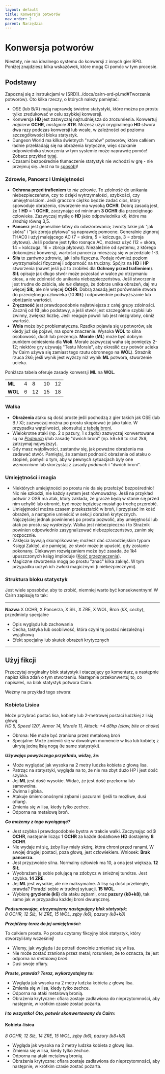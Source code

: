 ```yaml
---
layout: default
title: Konwersja potworów
nav_order: 2
parent: Narzędzia
---
```


# Konwersja potworów

Niestety, nie ma idealnego systemu do konwersji z innych gier RPG.  
Poniżej znajdziesz kilka wskazówek, które mogą Ci pomóc w tym procesie.

## Podstawy

Zapoznaj się z instrukcjami w [SRD](../docs/cairn-srd-pl.md#Tworzenie potworów). Oto kilka rzeczy, o których należy pamiętać:

- OSE (lub B/X) mają naprawdę świetne statystyki, które można po prostu tylko zredukować w celu szybkiej konwersji.
- Konwersja **HD** jest zazwyczaj najtrudniejsza do zrozumienia. Konwertuj _najpierw_ **OCHR**, _następnie_ **STR**. Możesz użyć oryginalnego **HD** stwora dwa razy podczas konwersji lub wcale, w zależności od poziomu szczegółowości bloku statystyk.
- Dungeon World ma kilka świetnych "ruchów" potworów, które całkiem ładnie przekładają się na obrażenia krytyczne, więc szukanie odpowiednika stworzenia w tym systemie może naprawdę pomóc! Zobacz przykład [tutaj](http://codex.dungeon-world.com/monster/5698559156420608).
- Czasami bezpośrednie tłumaczenie statystyk nie wchodzi w grę - nie przejmuj się. Jest na to [sposób](#użyj-fikcji))!

### Zdrowie, Pancerz i Umiejętności

- **Ochrona przed trafieniem** to _nie_ zdrowie. To zdolność do unikania niebezpieczeństw, czy to dzięki wytrzymałości, szybkości, czy umiejętnościom. Jeśli graczom ciężko będzie zadać cios, który spowoduje obrażenia, stworzenie ma wysoką **OCHR**. Dobrą zasadą jest, że 1 **HD** = 1 **OCHR**, zaczynając od minimum **3 OCHR** dla przeciętnego człowieka. Zazwyczaj myślę o **HD** jako odpowiedniku k6, które ma _średnią_ równą 3,5.
- **Pancerz** jest generalnie łatwy do odwzorowania; zwroty takie jak "jak skóra" i "jak zbroja płytowa" są naprawdę pomocne. Generalnie zignoruj THAC0 i użyj malejącego AC (7 = skóra, 5 = kolczuga, 3 = zbroja płytowa). Jeśli podane jest tylko rosnące AC, możesz użyć (12 = skóra, 14 = kolczuga, 16 = zbroja płytowa). Niezależnie od systemu, z którego dokonujesz konwersji, wartości pancerza mieszczą się w przedziale 1-3.
- **Siła** to zarówno zdrowie, jak i siła fizyczna.  Podaje również poziom wytrzymałości fizycznej i odporność na trucizny.  Spójrz na **HD** i **HP** stworzenia (nawet jeśli już to zrobiłeś dla **Ochrony przed trafieniem**). **SIŁ** opisuje jak długo stwór może pozostać w walce _po_ otrzymaniu ciosu, a nie zdolność do unikania niebezpieczeństwa. Jeśli stworzenie jest trudne do zabicia, ale _nie_ dlatego, że dobrze unika obrażeń, daj mu więcej **SIŁ**, ale _nie_ więcej **OCHR**. Dobrą zasadą jest porównanie stwora do przeciętnego człowieka (10 **SIŁ**) i odpowiednie podwyższanie lub obniżanie wartości.
- **Zręczność** jest prawdopodobnie najłatwiejsza z całej grupy zdolności. Zacznij od **10** jako podstawy, a jeśli stwór jest szczególnie szybki lub zwinny, zwiększ liczbę. Jeśli reaguje powoli lub jest niezgrabny, obniż wartość.
- **Wola** może być problematyczna. Rzadko pojawia się u potworów, ale kiedy już się pojawi, ma spore znaczenie. Wysoka **WOL** to silna osobowość, duch lub prezencja. **Morale** (**ML**) może być dobrym punktem odniesienia dla **Woli**. Morale zazwyczaj waha się pomiędzy 2-12; niektóre gry używają "Testu Morale", aby określić czy potwór ucieka (w Cairn używa się zamiast tego rzutu obronnego na **WOL**). Strażnik rzuca 2k6; jeśli wynik jest wyższy niż wynik **ML** potwora, stworzenie ucieka.

Poniższa tabela oferuje zasady konwersji **ML** na **WOL**.

|         |     |     |     |     |
| ------- | --- | --- | --- | --- |
| **ML**  | 4   | 8   | 10  | 12  |
| **WOL** | 6   | 12  | 15  | 18  |

### Walka

- **Obrażenia** ataku są dość proste jeśli pochodzą z gier takich jak OSE (lub B / X); zazwyczaj można po prostu skopiować je jako takie. W przypadku wątpliwości, skonsultuj z [tabelą broni](../docs/cairn-srd-pl.md/#broń).
- Wielokrotne ataki (np. 2 x pazury, 1 x żądło) zazwyczaj konwertowane są na [_Podmuch_](../docs/cairn-srd-pl.md/#podmuch) i/lub zasadę "dwóch broni" (np. k6+k6 to rzut 2k6, zatrzymaj najwyższy).
- Gdy masz wątpliwości, zastanów się, jak poważne obrażenia ma zadawać stwór. Pamiętaj, że zamiast podnosić obrażenia od ataku o stopień, pomyśl o tym, aby w pewnych sytuacjach były one _wzmocnione_ lub skorzystaj z zasady _podmuch_ i "dwóch broni".

### Umiejętności i magia

- Niektórych umiejętności po prostu nie da się przełożyć bezpośrednio! Nic nie szkodzi, nie każdy system jest równoważny. Jeśli na przykład potwór z OSR ma atak, który zakłada, że gracze będą w stanie się przed nim uchylić lub obronić, być może będziesz musiał go trochę przerobić.
- Umiejętności można czasem przekształcić w broń, i przypisać im kość obrażeń, a następnie umieścić w sekcji obrażeń krytycznych. Najczęściej jednak powinieneś po prostu pozwolić, aby umiejętność lub atak po prostu _się wydarzyły_. Walka jest niebezpieczna i to Strażnik powinien odpowiednio zasygnalizować niebezpieczeństwo, zanim się rozpocznie.
- Zaklęcia bywają skomplikowane; możesz dać czarodziejskim typom Księgi Zaklęć, ale pamiętaj, że stwór może je upuścić, gdy zostanie pokonany. Ciekawym rozwiązaniem może być zasada, że 1k4 upuszczonych ksiąg imploduje ([Kość przeznaczenia](../docs/cairn-srd-pl.md/#kość-przeznaczenia)).
- Magiczne stworzenia mogą po prostu "znać" kilka zaklęć. W tym przypadku uczyń ich zwłoki magicznymi (i niebezpiecznymi).

### Struktura bloku statystyk

Jest wiele sposobów, aby to zrobić, niemniej warto być konsekwentnym! W Cairn zapisuję to tak:

---
**Nazwa**
X OCHR, X Pancerza, X SIŁ, X ZRE, X WOL, Broń (kX, _cechy_), przedmioty specjalne

- Opis wyglądu lub zachowania
- Cecha, taktyka lub osobliwość, która czyni tę postać niezależną i wyjątkową
- Efekt specjalny lub skutek obrażeń krytycznych

---

## Użyj fikcji

Przeczytaj oryginalny blok statystyk i otaczający go komentarz, a następnie napisz kilka zdań o tym stworzeniu. Następnie przekonwertuj to, co napisałeś, na blok statystyk potwora Cairn.

Weźmy na przykład tego stwora:

### Kobieta Lisica

Może przybrać postać lisa, kobiety lub 2-metrowej postaci ludzkiej z lisią głową.  
_HD 5, Speed 120', Armor 14, Morale 11, Attack: +4 d8hp (claw, bite or choke)_

- Obrona: Nie może być zraniona przez metalową broń
- Specjalne: Może zmienić się w dowolnym momencie w lisa lub kobietę z ukrytą jedną lisią nogą (te same statystyki).

_**Używając powyższego przykładu, widzę, że:**_  

- Może wyglądać jak wysoka na 2 metry ludzka kobieta z głową lisa.
- Patrząc na statystyki, wygląda na to, że nie ma zbyt dużo HP i jest dość szybka.
- Jej **ML** jest dość wysokie. Widać, że jest dość przekorna lub samowolna.
- Zwinna i gibka.
- Atakuje śmiercionośnymi zębami i pazurami (jeśli to możliwe, dusi ofiarę).
- Zmienia się w lisa, kiedy tylko zechce.
- Odporna na metalową broń.

_**Co możemy z tego wyciągnąć?**_  

- Jest szybka i prawdopodobnie bystra w trakcie walki. Zaczynając od **3 OCHR**, następnie licząc 1 **OCHR** za każde dodatkowe **HD** dostajemy **8 OCHR**.
- Nie wydaje mi się, żeby lisy miały skórę, która chroni przed ranami. W swojej drugiej postaci, poza głową, jest człowiekiem. Wniosek: **Brak pancerza**.
- Jest przyzwoicie silna. Normalny człowiek ma 10, a ona jest większa. **12 SIŁ**.
- Wyobrażam ją sobie polującą na zdobycz w śnieżnej tundrze. Jest szybka. **14 ZRE**.
- Jej **ML** jest wysokie, ale nie maksymalne. A lisy są dość przebiegłe, prawda? Poradzi sobie w trudnej sytuacji. **15 WOL**.
- Wybiorę **gryzienie (k6)** dla ataku zębami, oraz **pazury (k8+k8)**, tak samo jak w przypadku każdej broni dwuręcznej.

_**Podsumowując, otrzymujemy następujący blok statystyk:**_  
_8 OCHR, 12 SIŁ, 14 ZRE, 15 WOL, zęby (k6), pazury (k8+k8)_

_**Przejdźmy teraz do jej umiejętności:**_  

To całkiem proste. Po prostu czytamy fikcyjny blok statystyk, który stworzyliśmy wcześniej!

- Wiemy, jak wygląda i że potrafi dowolnie zmieniać się w lisa.
- Nie może zostać zraniona przez metal; rozumiem, że to oznacza, że jest odporna na _metalową broń_.
- Dusi swoje ofiary.

_**Proste, prawda? Teraz, wykorzystajmy to:**_  

- Wygląda jak wysoka na 2 metry ludzka kobieta z głową lisa.
- Zmienia się w lisa, kiedy tylko zechce.
- Odporna na ataki metalową bronią.
- Obrażenia krytyczne: ofiara zostaje zadławiona do nieprzytomności, aby następnie, w krótkim czasie zostać pożarta.

_**I to wszystko!**_
_**Oto, potwór skonwertowany do Cairn:**_

#### Kobieta-lisica

_8 OCHR, 12 SIŁ, 14 ZRE, 15 WOL, zęby (k6), pazury (k8+k8)_

- Wygląda jak wysoka na 2 metry ludzka kobieta z głową lisa.
- Zmienia się w lisa, kiedy tylko zechce.
- Odporna na ataki metalową bronią.
- Obrażenia krytyczne: ofiara zostaje zadławiona do nieprzytomności, aby następnie, w krótkim czasie zostać pożarta.
